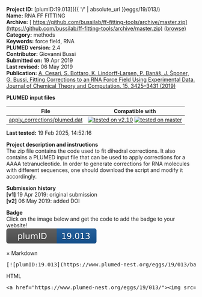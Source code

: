 **Project ID:** [plumID:19.013]({{ '/' | absolute_url }}eggs/19/013/)  
**Name:**  RNA FF FITTING  
**Archive:** [ https://github.com/bussilab/ff-fitting-tools/archive/master.zip](https://github.com/bussilab/ff-fitting-tools/archive/master.zip) [(browse)](https://github.com/bussilab/ff-fitting-tools/tree/master)  
**Category:**  methods  
**Keywords:**  force field, RNA  
**PLUMED version:**  2.4  
**Contributor:**  Giovanni Bussi  
**Submitted on:** 19 Apr 2019  
**Last revised:** 06 May 2019  
**Publication:** [A. Cesari, S. Bottaro, K. Lindorff-Larsen, P. Banáš, J. Šponer, G. Bussi, Fitting Corrections to an RNA Force Field Using Experimental Data. Journal of Chemical Theory and Computation. 15, 3425–3431 (2019)](http://dx.doi.org/10.1021/acs.jctc.9b00206)  
  
**PLUMED input files**  
  
| File     | Compatible with |  
|:--------:|:--------:|  
| [apply_corrections/plumed.dat](./data/apply_corrections/plumed.dat.md) |  [![tested on v2.10](https://img.shields.io/badge/v2.10-passing-green.svg)](data/apply_corrections/plumed.dat.plumed.stderr) [![tested on master](https://img.shields.io/badge/master-passing-green.svg)](data/apply_corrections/plumed.dat.plumed_master.stderr) |  
  
**Last tested:**  19 Feb 2025, 14:52:16
  
**Project description and instructions**  
The zip file contains the code used to fit dihedral corrections. It also contains a PLUMED input file that can be used to apply corrections for a AAAA tetranucleotide. In order to generate corrections for RNA molecules with different sequences, one should download the script and modify it accordingly.

  
**Submission history**  
**[v1]** 19 Apr 2019: original submission  
**[v2]** 06 May 2019: added DOI  
  
**Badge**  
Click on the image below and get the code to add the badge to your website!  
<img src="./badge.svg" alt="plumeDnest:19.013" id="myBtn" class="badge">
<div id="myModal" class="modal">
  <div class="modal-content">
    <span class="close">&times;</span>
    Markdown<pre>[![plumID:19.013](https://www.plumed-nest.org/eggs/19/013/badge.svg)](https://www.plumed-nest.org/eggs/19/013/)</pre>
    HTML<pre>&lt;a href="https://www.plumed-nest.org/eggs/19/013/"&gt;&lt;img src="https://www.plumed-nest.org/eggs/19/013/badge.svg" alt="plumID:19.013"&gt;&lt;/a&gt;</pre>
  </div>
</div>
